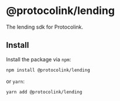 # @protocolink/lending

The lending sdk for Protocolink.

## Install

Install the package via `npm`:

```sh
npm install @protocolink/lending
```

or `yarn`:

```sh
yarn add @protocolink/lending
```
